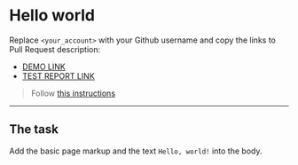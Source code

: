 # Hello world
Replace `<your_account>` with your Github username and copy the links to Pull Request description:
- [DEMO LINK](https://diamat1997.github.io/layout_html-form/)
- [TEST REPORT LINK](https://diamat1997.github.io/layout_html-form/report/html_report/)

> Follow [this instructions](https://mate-academy.github.io/layout_task-guideline/#how-to-solve-the-layout-tasks-on-github)
___

## The task 
Add the basic page markup and the text `Hello, world!` into the body.
